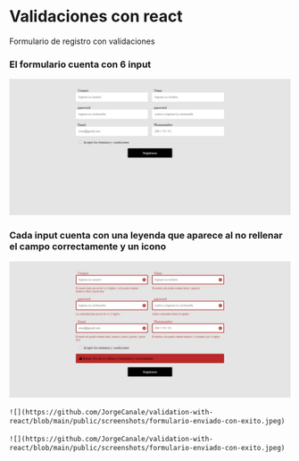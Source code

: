 <h1> Validaciones con react </h1>
  <p> Formulario de registro con validaciones </p>


  <h3> El formulario cuenta con 6 input </h3>
  
  ![](https://github.com/JorgeCanale/validation-with-react/blob/main/public/screenshots/formulario.jpeg)

  <h3> Cada input cuenta con una leyenda que aparece al no rellenar el campo correctamente  y un icono </h3>
  
  ![](https://github.com/JorgeCanale/validation-with-react/blob/main/public/screenshots/campos-incorrectos.jpeg)

    ![](https://github.com/JorgeCanale/validation-with-react/blob/main/public/screenshots/formulario-enviado-con-exito.jpeg)

    ![](https://github.com/JorgeCanale/validation-with-react/blob/main/public/screenshots/formulario-enviado-con-exito.jpeg)

